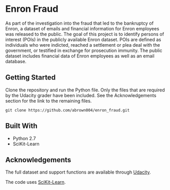# Enron Fraud
As part of the investigation into the fraud that led to the bankruptcy of Enron, 
a dataset of emails and financial information for Enron employees was released to 
the public. The goal of this project is to identify persons of interest (POIs) in 
the publicly available Enron dataset. POIs are defined as individuals who were 
indicted, reached a settlement or plea deal with the government, or testified 
in exchange for prosecution immunity. The public dataset includes financial data 
of Enron employees as well as an email database.
## Getting Started
Clone the repository and run the Python file. Only the files that are required by the Udacity grader have been included. See the Acknowledgements section for the link to the remaining files.
```
git clone https://github.com/abrown004/enron_fraud.git
```
## Built With
- Python 2.7
- SciKit-Learn

## Acknowledgements
The full dataset and support functions are available through [Udacity](https://github.com/udacity/ud120-projects/tree/master/final_project).

The code uses [SciKit-Learn](http://scikit-learn.org).
